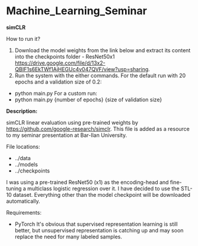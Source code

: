 # Machine_Learning_Seminar

**simCLR**

How to run it?

1. Download the model weights from the link below and extract its content into the checkpoints folder - ResNet50x1 https://drive.google.com/file/d/13x2-QBIF1s6EkTWf1AjHEGUc4v047QVF/view?usp=sharing.
2. Run the system with the either commands.
For the default run with 20 epochs and a validation size of 0.2:
- python main.py
For a custom run:
- python main.py {number of epochs} {size of validation size}

**Description:**

simCLR linear evaluation using pre-trained weights by https://github.com/google-research/simclr. This file is added as a resource to my seminar presentation at Bar-Ilan University. 

File locations:
- ../data
- ../models
- ../checkpoints

I was using a pre-trained ResNet50 (x1) as the encoding-head and fine-tuning a multiclass logistic regression over it.
I have decided to use the STL-10 dataset. Everything other than the model checkpoint will be downloaded automatically.

Requirements:
- PyTorch
It's obvious that supervised representation learning is still better, but unsupervised representation is catching up and may soon replace the need for many labeled samples.
